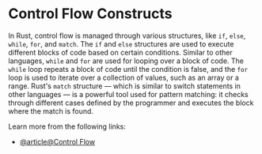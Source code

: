 # Control Flow Constructs

In Rust, control flow is managed through various structures, like `if`, `else`, `while`, `for`, and `match`. The `if` and `else` structures are used to execute different blocks of code based on certain conditions. Similar to other languages, `while` and `for` are used for looping over a block of code. The `while` loop repeats a block of code until the condition is false, and the `for` loop is used to iterate over a collection of values, such as an array or a range. Rust's `match` structure — which is similar to switch statements in other languages — is a powerful tool used for pattern matching: it checks through different cases defined by the programmer and executes the block where the match is found.

Learn more from the following links:

- [@article@Control Flow](https://rust-book.cs.brown.edu/ch03-05-control-flow.html)
